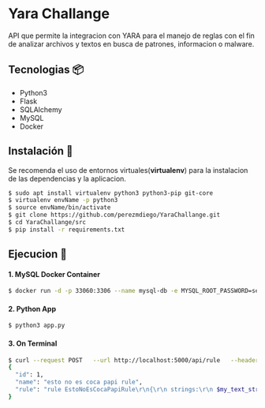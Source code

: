 # Yara Challange

API que permite la integracion con YARA para el manejo de reglas con el fin de analizar archivos y textos en busca de patrones, informacion o malware.


## Tecnologias 📦
+ Python3
+ Flask
+ SQLAlchemy
+ MySQL
+ Docker

## Instalación 🔧

Se recomenda el uso de entornos virtuales(**virtualenv**) para la instalacion de las dependencias y la aplicacion.

``` bash
$ sudo apt install virtualenv python3 python3-pip git-core
$ virtualenv envName -p python3
$ source envName/bin/activate
$ git clone https://github.com/perezmdiego/YaraChallange.git
$ cd YaraChallange/src
$ pip install -r requirements.txt
```


## Ejecucion 🚀️

#### 1. MySQL Docker Container

``` bash
$ docker run -d -p 33060:3306 --name mysql-db -e MYSQL_ROOT_PASSWORD=secret mysql
```
#### 2. Python App

``` bash
$ python3 app.py
```
#### 3. On Terminal
``` bash
$ curl --request POST   --url http://localhost:5000/api/rule   --header 'content-type: application/json'   --data '{  "name":"esto no es coca papi rule",  "rule":"rule EstoNoEsCocaPapiRule\r\n{\r\n strings:\r\n $my_text_string = \"esto no es coca papi\"\r\n condition:\r\n   $my_text_string\r\n}"  }'
{
  "id": 1, 
  "name": "esto no es coca papi rule", 
  "rule": "rule EstoNoEsCocaPapiRule\r\n{\r\n strings:\r\n $my_text_string = \"esto no es coca papi\"\r\n condition:\r\n   $my_text_string\r\n}"
}
```

